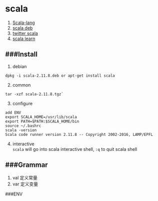 scala
========
1. [Scala-lang](http://www.scala-lang.org/download/)
2. [scala deb](http://downloads.lightbend.com/scala/2.11.8/scala-2.11.8.deb)
3. [twitter scala](https://twitter.github.io/scala_school/zh_cn/)
4. [scala learn](http://zh.scala-tour.com/#/basics-contents)

###Install
-------------
1. debian 
```
dpkg -i scala-2.11.8.deb or apt-get install scala
```

2. common
```
tar -xzf scala-2.11.8.tgz`
```

3. configure
```
add ENV
export SCALA_HOME=/usr/lib/scala
export PATH=$PATH:$SCALA_HOME/bin
source ~/.bashrc
scala -version
Scala code runner version 2.11.8 -- Copyright 2002-2016, LAMP/EPFL
```

4. interactive<br />
`scala` will go into scala interactive shell, 
`:q`  to quit scala shell

###Grammar
-------------
1. val 定义常量
2. var 定义变量


###ENV
